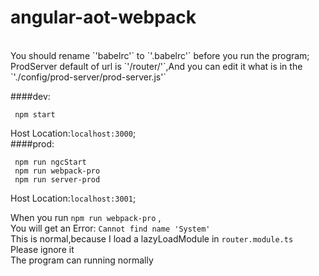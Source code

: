 # angular-aot-webpack
<br>
You should rename `'babelrc'` to `'.babelrc'` before you run the program;

<br>
ProdServer default of url is `'/router/'`,And you can edit it what is in the `'./config/prod-server/prod-server.js'`

<br>

####dev:

     npm start
Host Location:`localhost:3000`;
<br>
####prod:

     npm run ngcStart
     npm run webpack-pro
     npm run server-prod
Host Location:`localhost:3001`;

When you run `npm run webpack-pro` ,
<br>
You will get an Error: `Cannot find name 'System'`
<br>
This is normal,because I load a lazyLoadModule in `router.module.ts`
<br>
Please ignore it
<br>
The program can running normally
